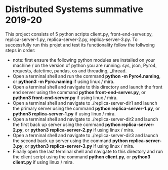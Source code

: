 # Distributed Systems summative 2019-20
This project consists of 5 python scripts client.py, front-end-server.py, replica-server-1.py, replica-server-2.py, replica-server-3.py.
To successfully run this projet and test its functionality follow the follwoing steps in order:
- note: first ensure the following python modules are installed on your machine / on the version of python you are running: sys, json, Pyro4, requests, datetime, pandas, os and threading, _thread.
- Open a terminal shell and run the command **python -m Pyro4.naming**, or **python3 -m Pyro.naming** if using linux / mira.
- Open a terminal shell and navigate to this directory and launch the front end server using the command **python front-end-server.py**, or **python3 front-end-server.py** if using linux / mira.
- Open a terminal shell and navigate to ./replica-server-dir1 and launch the primary server using the command **python replica-server-1.py**, or **python3 replica-server-1.py** if using linux / mira.
- Open a terminal shell and navigate to ./replica-server-dir2 and launch the first back up server using the command **python replica-server-2.py**, or **python3 replica-server-2.py** if using linux / mira.
- Open a terminal shell and navigate to ./replica-server-dir3 and launch the second back up server using the command **python replica-server-3.py**, or **python3 replica-server-3.py** if using linux / mira.
- Finally open the last terminal shell and navigate to this directory and run the client script using the command **python client.py**, or **python3 client.py** if using linux / mira.


